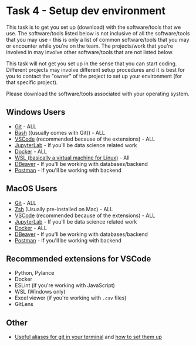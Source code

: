 # Task 4 - Setup dev environment

This task is to get you set up (download) with the software/tools that we use. The software/tools listed below is not inclusive of all the software/tools that you may use - this is only a list of common software/tools that you may or encounter while you're on the team. The projects/work that you're involved in may involve other software/tools that are not listed below.

This task will not get you set up in the sense that you can start coding. Different projects may involve different setup procedures and it is best for you to contact the "owner" of the project to set up your environment (for that specific project).

Please download the software/tools associated with your operating system.

## Windows Users

- [Git](https://git-scm.com/download/win) - ALL
- [Bash](https://www.gnu.org/software/bash/) ((usually comes with Git)) - ALL
- [VSCode](https://code.visualstudio.com/download) (recommended because of the extensions) - ALL
- [JupyterLab](https://jupyter.org/install) - If you'll be data science related work
- [Docker](https://www.docker.com/products/docker-desktop/) - ALL
- [WSL (basically a virtual machine for Linux)](https://ubuntu.com/tutorials/install-ubuntu-on-wsl2-on-windows-11-with-gui-support#1-overview) - All
- [DBeaver](https://dbeaver.io/download/) - If you'll be working with databases/backend
- [Postman](https://www.postman.com/) - If you'll be working with backend

## MacOS Users

- [Git](https://git-scm.com/download/mac) - ALL
- [Zsh](https://www.zsh.org/) (Usually pre-installed on Mac) - ALL
- [VSCode](https://code.visualstudio.com/download) (recommended because of the extensions) - ALL
- [JupyterLab](https://jupyter.org/install) - If you'll be data science related work
- [Docker](https://www.docker.com/products/docker-desktop/) - ALL
- [DBeaver](https://dbeaver.io/download/) - If you'll be working with databases/backend
- [Postman](https://www.postman.com/) - If you'll be working with backend

## Recommended extensions for VSCode

- Python, Pylance
- Docker
- ESLint (if you're working with JavaScript)
- WSL (Windows only)
- Excel viewer (if you're working with `.csv` files)
- GitLens

## Other

- [Useful aliases for git in your terminal](https://gist.github.com/filidorwiese/d228588ee8023c6fdfb24c85979172ab#file-git-aliases) and [how to set them up](https://linuxize.com/post/how-to-create-bash-aliases/)
